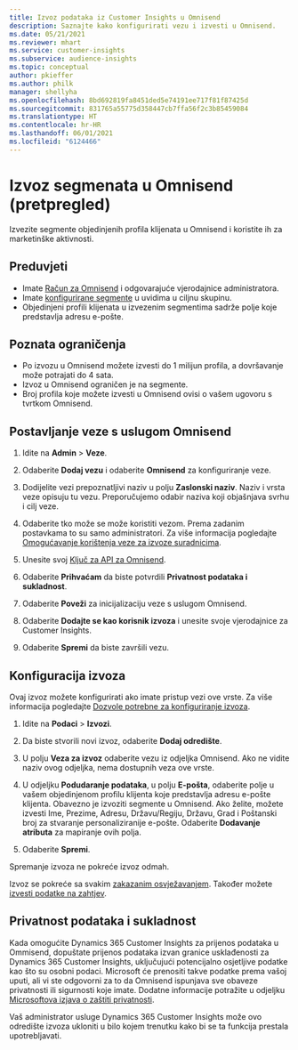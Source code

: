 ```yaml
---
title: Izvoz podataka iz Customer Insights u Omnisend
description: Saznajte kako konfigurirati vezu i izvesti u Omnisend.
ms.date: 05/21/2021
ms.reviewer: mhart
ms.service: customer-insights
ms.subservice: audience-insights
ms.topic: conceptual
author: pkieffer
ms.author: philk
manager: shellyha
ms.openlocfilehash: 8bd692819fa8451ded5e74191ee717f81f87425d
ms.sourcegitcommit: 831765a55775d358447cb7ffa56f2c3b85459084
ms.translationtype: HT
ms.contentlocale: hr-HR
ms.lasthandoff: 06/01/2021
ms.locfileid: "6124466"
---
```

# <a name="export-segments-to-omnisend-preview"></a>Izvoz segmenata u Omnisend (pretpregled)

Izvezite segmente objedinjenih profila klijenata u Omnisend i koristite ih za marketinške aktivnosti.

## <a name="prerequisites"></a>Preduvjeti

-   Imate [Račun za Omnisend](https://www.omnisend.com/) i odgovarajuće vjerodajnice administratora.
-   Imate [konfigurirane segmente](segments.md) u uvidima u ciljnu skupinu.
-   Objedinjeni profili klijenata u izvezenim segmentima sadrže polje koje predstavlja adresu e-pošte.

## <a name="known-limitations"></a>Poznata ograničenja

- Po izvozu u Omnisend možete izvesti do 1 milijun profila, a dovršavanje može potrajati do 4 sata.
- Izvoz u Omnisend ograničen je na segmente.
- Broj profila koje možete izvesti u Omnisend ovisi o vašem ugovoru s tvrtkom Omnisend.

## <a name="set-up-connection-to-omnisend"></a>Postavljanje veze s uslugom Omnisend

1. Idite na **Admin** > **Veze**.

1. Odaberite **Dodaj vezu** i odaberite **Omnisend** za konfiguriranje veze.

1. Dodijelite vezi prepoznatljivi naziv u polju **Zaslonski naziv**. Naziv i vrsta veze opisuju tu vezu. Preporučujemo odabir naziva koji objašnjava svrhu i cilj veze.

1. Odaberite tko može se može koristiti vezom. Prema zadanim postavkama to su samo administratori. Za više informacija pogledajte [Omogućavanje korištenja veze za izvoze suradnicima](connections.md#allow-contributors-to-use-a-connection-for-exports).

1. Unesite svoj [Ključ za API za Omnisend](https://support.omnisend.com/en/articles/1061890-generating-api-key).

1. Odaberite **Prihvaćam** da biste potvrdili **Privatnost podataka i sukladnost**.

1. Odaberite **Poveži** za inicijalizaciju veze s uslugom Omnisend.

1. Odaberite **Dodajte se kao korisnik izvoza** i unesite svoje vjerodajnice za Customer Insights.

1. Odaberite **Spremi** da biste završili vezu.

## <a name="configure-an-export"></a>Konfiguracija izvoza

Ovaj izvoz možete konfigurirati ako imate pristup vezi ove vrste. Za više informacija pogledajte [Dozvole potrebne za konfiguriranje izvoza](export-destinations.md#set-up-a-new-export).

1. Idite na **Podaci** > **Izvozi**.

1. Da biste stvorili novi izvoz, odaberite **Dodaj odredište**.

1. U polju **Veza za izvoz** odaberite vezu iz odjeljka Omnisend. Ako ne vidite naziv ovog odjeljka, nema dostupnih veza ove vrste.

1. U odjeljku **Podudaranje podataka**, u polju **E-pošta**, odaberite polje u vašem objedinjenom profilu klijenta koje predstavlja adresu e-pošte klijenta. Obavezno je izvoziti segmente u Omnisend. Ako želite, možete izvesti Ime, Prezime, Adresu, Državu/Regiju, Državu, Grad i Poštanski broj za stvaranje personaliziranije e-pošte. Odaberite **Dodavanje atributa** za mapiranje ovih polja.

1. Odaberite **Spremi**.

Spremanje izvoza ne pokreće izvoz odmah.

Izvoz se pokreće sa svakim [zakazanim osvježavanjem](system.md#schedule-tab). Također možete [izvesti podatke na zahtjev](export-destinations.md#run-exports-on-demand). 


## <a name="data-privacy-and-compliance"></a>Privatnost podataka i sukladnost

Kada omogućite Dynamics 365 Customer Insights za prijenos podataka u Ommisend, dopuštate prijenos podataka izvan granice usklađenosti za Dynamics 365 Customer Insights, uključujući potencijalno osjetljive podatke kao što su osobni podaci. Microsoft će prenositi takve podatke prema vašoj uputi, ali vi ste odgovorni za to da Omnisend ispunjava sve obaveze privatnosti ili sigurnosti koje imate. Dodatne informacije potražite u odjeljku [Microsoftova izjava o zaštiti privatnosti](https://go.microsoft.com/fwlink/?linkid=396732).

Vaš administrator usluge Dynamics 365 Customer Insights može ovo odredište izvoza ukloniti u bilo kojem trenutku kako bi se ta funkcija prestala upotrebljavati.
